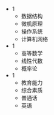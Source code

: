 - 1
  - 数据结构
  - 微机原理
  - 操作系统
  - 计算机网络
- 1
  - 高等数学
  - 线性代数
  - 概率论
- 1
  - 教育能力
  - 综合素质
  - 普通话
  - 英语



